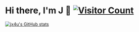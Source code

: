 # Hi there, I'm J 👋  [![Visitor Count](https://profile-counter.glitch.me/jx4u/count.svg)](https://github.com/jx4u)

[![jx4u's GitHub stats](https://github-readme-stats.vercel.app/api?username=jx4u&show_icons=true&theme=radical)](https://github.com/anuraghazra/github-readme-stats)

<!---
jx4u is a ✨ special ✨ repository because its `README.md` (this file) appears on your GitHub profile.
You can click the Preview link to take a look at your changes.
--->
